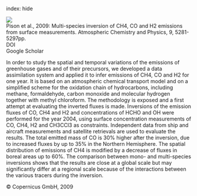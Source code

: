 index: hide

<div class="Citation">
    <div class="Citation-thumb CitationThumb-linked"  data-href="https://doi.org/10.5194/acp-9-5281-2009">
      <img src="https://static.claimspace.cloud/climate-study-static/refs/thumbs/6/Pison_et_al_2009-thumb.png" />
    </div>

  <div class="Citation-body">
    <div class="Citation-text">Pison et al., 2009: Multi-species inversion of CH4, CO and H2 emissions from surface measurements. <span class="Article-journal">Atmospheric Chemistry and Physics, </span><span class="Article-volume">9, </span>5281-5297pp.</div>
    <div class="Citation-links">
      <div class="CitationLink" data-href="https://doi.org/10.5194/acp-9-5281-2009">
        <div class="CitationLink-icon CitationLink-Doi"></div>
        <div class="CitationLink-text">DOI</div>
      </div>
      <div class="CitationLink" data-href="https://scholar.google.com/scholar?q=10.5194/acp-9-5281-2009">
        <div class="CitationLink-icon CitationLink-Scholar"></div>
        <div class="CitationLink-text">Google Scholar</div>
      </div>
    </div>
  </div>
</div>

In order to study the spatial and temporal variations of the emissions of greenhouse gases and of their precursors, we developed a data assimilation system and applied it to infer emissions of CH4, CO and H2 for one year. It is based on an atmospheric chemical transport model and on a simplified scheme for the oxidation chain of hydrocarbons, including methane, formaldehyde, carbon monoxide and molecular hydrogen together with methyl chloroform. The methodology is exposed and a first attempt at evaluating the inverted fluxes is made. Inversions of the emission fluxes of CO, CH4 and H2 and concentrations of HCHO and OH were performed for the year 2004, using surface concentration measurements of CO, CH4, H2 and CH3CCl3 as constraints. Independent data from ship and aircraft measurements and satellite retrievals are used to evaluate the results. The total emitted mass of CO is 30% higher after the inversion, due to increased fluxes by up to 35% in the Northern Hemisphere. The spatial distribution of emissions of CH4 is modified by a decrease of fluxes in boreal areas up to 60%. The comparison between mono- and multi-species inversions shows that the results are close at a global scale but may significantly differ at a regional scale because of the interactions between the various tracers during the inversion.

<div class="Citation-copy">
&copy; Copernicus GmbH, 2009
</div>